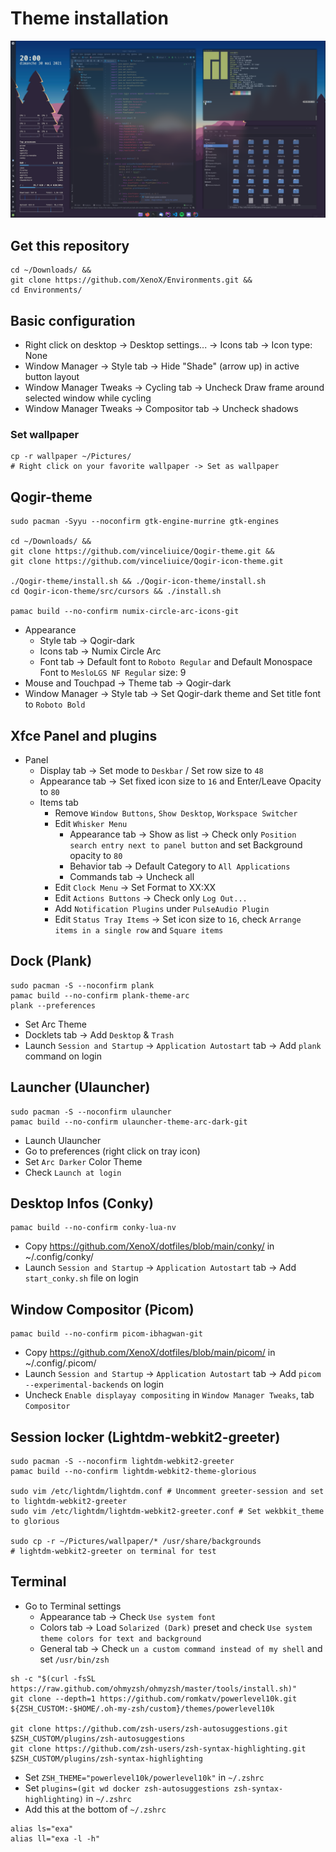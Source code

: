 # Theme installation

![Desktop Screenshot](desktop_screenshot.png)

## Get this repository
```shell
cd ~/Downloads/ &&
git clone https://github.com/XenoX/Environments.git &&
cd Environments/
```

## Basic configuration
- Right click on desktop -> Desktop settings... -> Icons tab -> Icon type: None
- Window Manager -> Style tab -> Hide "Shade" (arrow up) in active button layout
- Window Manager Tweaks -> Cycling tab -> Uncheck Draw frame around selected window while cycling
- Window Manager Tweaks -> Compositor tab -> Uncheck shadows

### Set wallpaper
```shell
cp -r wallpaper ~/Pictures/
# Right click on your favorite wallpaper -> Set as wallpaper
```

## Qogir-theme
```shell
sudo pacman -Syyu --noconfirm gtk-engine-murrine gtk-engines

cd ~/Downloads/ &&
git clone https://github.com/vinceliuice/Qogir-theme.git &&
git clone https://github.com/vinceliuice/Qogir-icon-theme.git

./Qogir-theme/install.sh && ./Qogir-icon-theme/install.sh
cd Qogir-icon-theme/src/cursors && ./install.sh

pamac build --no-confirm numix-circle-arc-icons-git
```

- Appearance
  - Style tab -> Qogir-dark
  - Icons tab -> Numix Circle Arc
  - Font tab -> Default font to `Roboto Regular` and Default Monospace Font to `MesloLGS NF Regular` size: 9
- Mouse and Touchpad -> Theme tab -> Qogir-dark
- Window Manager -> Style tab -> Set Qogir-dark theme and Set title font to `Roboto Bold`

## Xfce Panel and plugins 

- Panel
  - Display tab -> Set mode to `Deskbar` / Set row size to `48`
  - Appearance tab -> Set fixed icon size to `16` and Enter/Leave Opacity to `80`
  - Items tab
    - Remove `Window Buttons`, `Show Desktop`, `Workspace Switcher`
    - Edit `Whisker Menu`
      - Appearance tab -> Show as list -> Check only `Position search entry next to panel button` and set Background opacity to `80`
      - Behavior tab -> Default Category to `All Applications`
      - Commands tab -> Uncheck all
    - Edit `Clock Menu` -> Set Format to XX:XX
    - Edit `Actions Buttons` -> Check only `Log Out...`
    - Add `Notification Plugins` under `PulseAudio Plugin`
    - Edit `Status Tray Items` -> Set icon size to `16`, check `Arrange items in a single row` and `Square items`

## Dock (Plank)
```shell
sudo pacman -S --noconfirm plank
pamac build --no-confirm plank-theme-arc
plank --preferences
```
- Set Arc Theme
- Docklets tab -> Add `Desktop` & `Trash`
- Launch `Session and Startup` -> `Application Autostart` tab -> Add `plank` command on login

## Launcher (Ulauncher)
```shell
sudo pacman -S --noconfirm ulauncher
pamac build --no-confirm ulauncher-theme-arc-dark-git
```
- Launch Ulauncher
- Go to preferences (right click on tray icon)
- Set `Arc Darker` Color Theme
- Check `Launch at login`

## Desktop Infos (Conky)
```shell
pamac build --no-confirm conky-lua-nv
```
- Copy https://github.com/XenoX/dotfiles/blob/main/conky/ in ~/.config/conky/
- Launch `Session and Startup` -> `Application Autostart` tab -> Add `start_conky.sh` file on login

## Window Compositor (Picom)
```shell
pamac build --no-confirm picom-ibhagwan-git
```
- Copy https://github.com/XenoX/dotfiles/blob/main/picom/ in ~/.config/.picom/
- Launch `Session and Startup` -> `Application Autostart` tab -> Add `picom --experimental-backends` on login
- Uncheck `Enable displayay compositing` in `Window Manager Tweaks`, tab `Compositor`

## Session locker (Lightdm-webkit2-greeter)
```shell
sudo pacman -S --noconfirm lightdm-webkit2-greeter
pamac build --no-confirm lightdm-webkit2-theme-glorious

sudo vim /etc/lightdm/lightdm.conf # Uncomment greeter-session and set to lightdm-webkit2-greeter
sudo vim /etc/lightdm/lightdm-webkit2-greeter.conf # Set wekbkit_theme to glorious

sudo cp -r ~/Pictures/wallpaper/* /usr/share/backgrounds
# lightdm-webkit2-greeter on terminal for test
```

## Terminal
- Go to Terminal settings
  - Appearance tab -> Check `Use system font`
  - Colors tab -> Load `Solarized (Dark)` preset and check `Use system theme colors for text and background`
  - General tab -> Check `un a custom command instead of my shell` and set `/usr/bin/zsh`

```shell
sh -c "$(curl -fsSL https://raw.github.com/ohmyzsh/ohmyzsh/master/tools/install.sh)"
git clone --depth=1 https://github.com/romkatv/powerlevel10k.git ${ZSH_CUSTOM:-$HOME/.oh-my-zsh/custom}/themes/powerlevel10k

git clone https://github.com/zsh-users/zsh-autosuggestions.git $ZSH_CUSTOM/plugins/zsh-autosuggestions
git clone https://github.com/zsh-users/zsh-syntax-highlighting.git $ZSH_CUSTOM/plugins/zsh-syntax-highlighting
```

- Set `ZSH_THEME="powerlevel10k/powerlevel10k"` in `~/.zshrc`
- Set `plugins=(git wd docker zsh-autosuggestions zsh-syntax-highlighting)` in `~/.zshrc`
- Add this at the bottom of `~/.zshrc`
```shell
alias ls="exa"
alias ll="exa -l -h"
```